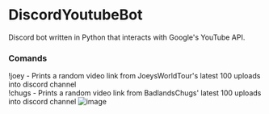 # DiscordYoutubeBot

Discord bot written in Python that interacts with Google's YouTube API.
### Comands
!joey - Prints a random video link from JoeysWorldTour's latest 100 uploads into discord channel <br />
!chugs - Prints a random video link  from BadlandsChugs' latest 100 uploads into discord channel 
![image](https://user-images.githubusercontent.com/38011645/145321305-29a8a3f3-6c84-4f7d-b746-8bc520630c29.png)

